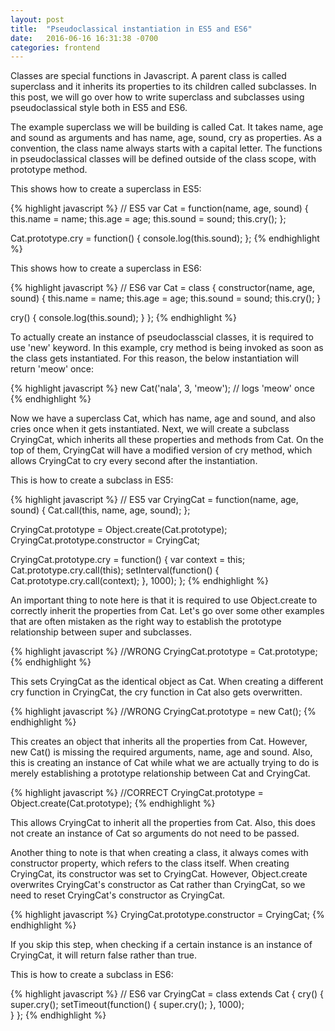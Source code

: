 ```yaml
---
layout: post
title:  "Pseudoclassical instantiation in ES5 and ES6"
date:   2016-06-16 16:31:38 -0700
categories: frontend 
---
```


Classes are special functions in Javascript. A parent class is called superclass and it inherits its properties to its children called subclasses. In this post, we will go over how to write superclass and subclasses using pseudoclassical style both in ES5 and ES6. 

The example superclass we will be building is called Cat. It takes name, age and sound as arguments and has name, age, sound, cry as properties. As a convention, the class name always starts with a capital letter. The functions in pseudoclassical classes will be defined outside of the class scope, with prototype method.

This shows how to create a superclass in ES5:

{% highlight javascript %}
// ES5
var Cat = function(name, age, sound) {
  this.name = name;
  this.age = age;
  this.sound = sound;
  this.cry();
};

Cat.prototype.cry = function() {
  console.log(this.sound);
};
{% endhighlight %}

This shows how to create a superclass in ES6:

{% highlight javascript %}
// ES6
var Cat = class {
  constructor(name, age, sound) {
    this.name = name;
    this.age = age;
    this.sound = sound;
    this.cry();
  }

  cry() {
    console.log(this.sound);
  }
};
{% endhighlight %}

To actually create an instance of pseudoclasscial classes, it is required to use 'new' keyword. In this example, cry method is being invoked as soon as the class gets instantiated. For this reason, the below instantiation will return 'meow' once:

{% highlight javascript %}
new Cat('nala', 3, 'meow');
// logs 'meow' once
{% endhighlight %}

Now we have a superclass Cat, which has name, age and sound, and also cries once when it gets instantiated. Next, we will create a subclass CryingCat, which inherits all these properties and methods from Cat. On the top of them, CryingCat will have a modified version of cry method, which allows CryingCat to cry every second after the instantiation. 

This is how to create a subclass in ES5:

{% highlight javascript %}
// ES5
var CryingCat = function(name, age, sound) {
  Cat.call(this, name, age, sound);
};

CryingCat.prototype = Object.create(Cat.prototype);
CryingCat.prototype.constructor = CryingCat;

CryingCat.prototype.cry = function() {
  var context = this;
  Cat.prototype.cry.call(this);
  setInterval(function() { Cat.prototype.cry.call(context); }, 1000);
};
{% endhighlight %}

An important thing to note here is that it is required to use Object.create to correctly inherit the properties from Cat. Let's go over some other examples that are often mistaken as the right way to establish the prototype relationship between super and subclasses.

{% highlight javascript %}
//WRONG
CryingCat.prototype = Cat.prototype;
{% endhighlight %}

This sets CryingCat as the identical object as Cat. When creating a different cry function in CryingCat, the cry function in Cat also gets overwritten.

{% highlight javascript %}
//WRONG
CryingCat.prototype = new Cat();
{% endhighlight %}

This creates an object that inherits all the properties from Cat. However, new Cat() is missing the required arguments, name, age and sound. Also, this is creating an instance of Cat while what we are actually trying to do is merely establishing a prototype relationship between Cat and CryingCat.

{% highlight javascript %}
//CORRECT
CryingCat.prototype = Object.create(Cat.prototype);
{% endhighlight %}

This allows CryingCat to inherit all the properties from Cat. Also, this does not create an instance of Cat so arguments do not need to be passed. 

Another thing to note is that when creating a class, it always comes with constructor property, which refers to the class itself. When creating CryingCat, its constructor was set to CryingCat. However, Object.create overwrites CryingCat's constructor as Cat rather than CryingCat, so we need to reset CryingCat's constructor as CryingCat.

{% highlight javascript %}
CryingCat.prototype.constructor = CryingCat;
{% endhighlight %}

If you skip this step, when checking if a certain instance is an instance of CryingCat, it will return false rather than true.

This is how to create a subclass in ES6:

{% highlight javascript %}
// ES6
var CryingCat = class extends Cat {
  cry() {
    super.cry();
    setTimeout(function() { super.cry(); }, 1000);  
  }
};
{% endhighlight %}


<!-- Check out the [Jekyll docs][jekyll-docs] for more info on how to get the most out of Jekyll. File all bugs/feature requests at [Jekyll’s GitHub repo][jekyll-gh]. If you have questions, you can ask them on [Jekyll Talk][jekyll-talk].

[jekyll-docs]: http://jekyllrb.com/docs/home
[jekyll-gh]:   https://github.com/jekyll/jekyll
[jekyll-talk]: https://talk.jekyllrb.com/ -->

